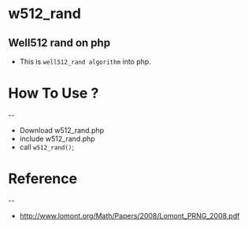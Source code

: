 # w512_rand
Well512 rand on php
--
- This is `well512_rand algorithm` into php.

# How To Use ?
--
- Download w512_rand.php
- include w512_rand.php
- call `w512_rand()`;

# Reference
--
- http://www.lomont.org/Math/Papers/2008/Lomont_PRNG_2008.pdf

